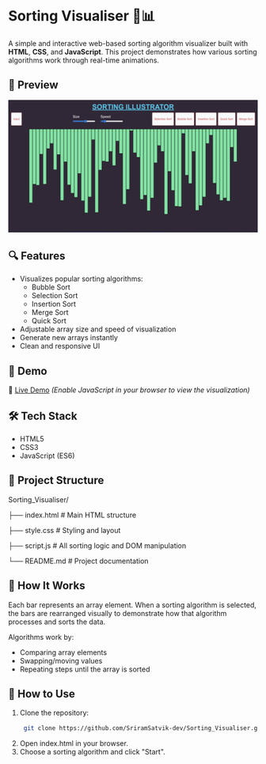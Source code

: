 # Sorting Visualiser 🎨📊

A simple and interactive web-based sorting algorithm visualizer built with **HTML**, **CSS**, and **JavaScript**. This project demonstrates how various sorting algorithms work through real-time animations.

## 📸 Preview

![Sorting Visualiser Screenshot](./assets/demo.png)


## 🔍 Features

- Visualizes popular sorting algorithms:
  - Bubble Sort
  - Selection Sort
  - Insertion Sort
  - Merge Sort
  - Quick Sort
- Adjustable array size and speed of visualization
- Generate new arrays instantly
- Clean and responsive UI

## 🚀 Demo

🔗 [Live Demo](https://sriramsatvik-dev.github.io/Sorting_Visualiser/) *(Enable JavaScript in your browser to view the visualization)*


## 🛠️ Tech Stack

- HTML5
- CSS3
- JavaScript (ES6)

## 📂 Project Structure
Sorting_Visualiser/

├── index.html # Main HTML structure

├── style.css # Styling and layout

├── script.js # All sorting logic and DOM manipulation

└── README.md # Project documentation


## 🧠 How It Works

Each bar represents an array element. When a sorting algorithm is selected, the bars are rearranged visually to demonstrate how that algorithm processes and sorts the data.

Algorithms work by:
- Comparing array elements
- Swapping/moving values
- Repeating steps until the array is sorted

## 🧪 How to Use

1. Clone the repository:
   ```bash
    git clone https://github.com/SriramSatvik-dev/Sorting_Visualiser.git
2. Open index.html in your browser.
3. Choose a sorting algorithm and click "Start".

